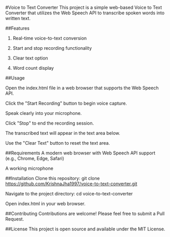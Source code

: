 #Voice to Text Converter
This project is a simple web-based Voice to Text Converter that utilizes the Web Speech API to transcribe spoken words into written text.

##Features

1. Real-time voice-to-text conversion

2. Start and stop recording functionality

3. Clear text option

4. Word count display

##Usage

Open the index.html file in a web browser that supports the Web Speech API.

Click the "Start Recording" button to begin voice capture.

Speak clearly into your microphone.

Click "Stop" to end the recording session.

The transcribed text will appear in the text area below.

Use the "Clear Text" button to reset the text area.

##Requirements
A modern web browser with Web Speech API support (e.g., Chrome, Edge, Safari)

A working microphone

##Installation
Clone this repository:
git clone https://github.com/KrishnaJha1997/voice-to-text-converter.git

Navigate to the project directory:
cd voice-to-text-converter

Open index.html in your web browser.

##Contributing
Contributions are welcome! Please feel free to submit a Pull Request.

##License
This project is open source and available under the MIT License.
